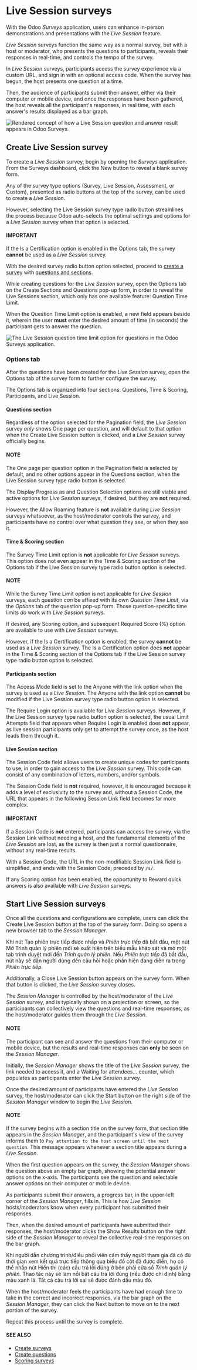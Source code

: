 # Live Session surveys

With the Odoo *Surveys* application, users can enhance in-person demonstrations and presentations
with the *Live Session* feature.

*Live Session* surveys function the same way as a normal survey, but with a host or moderator, who
presents the questions to participants, reveals their responses in real-time, and controls the tempo
of the survey.

In *Live Session* surveys, participants access the survey experience via a custom URL, and sign in
with an optional access code. When the survey has begun, the host presents one question at a time.

Then, the audience of participants submit their answer, either via their computer or mobile device,
and once the responses have been gathered, the host reveals all the participant's responses, in real
time, with each answer's results displayed as a bar graph.

![Rendered concept of how a Live Session question and answer result appears in Odoo Surveys.](../../../_images/live-session-concept-sample.png)

## Create Live Session survey

To create a *Live Session* survey, begin by opening the *Surveys* application. From the
Surveys dashboard, click the New button to reveal a blank survey form.

Any of the survey type options (Survey, Live Session,
Assessment, or Custom), presented as radio buttons at the top of the survey,
can be used to create a *Live Session*.

However, selecting the Live Session survey type radio button streamlines the process
because Odoo auto-selects the optimal settings and options for a *Live Session* survey when that
option is selected.

#### IMPORTANT
If the Is a Certification option is enabled in the Options tab, the
survey **cannot** be used as a *Live Session* survey.

With the desired survey radio button option selected, proceed to [create a survey](create.md) with [questions and sections](questions.md).

While creating questions for the *Live Session* survey, open the Options tab on the
Create Sections and Questions pop-up form, in order to reveal the Live
Sessions section, which only has one available feature: Question Time Limit.

When the Question Time Limit option is enabled, a new field appears beside it, wherein
the user **must** enter the desired amount of time (in seconds) the participant gets to answer the
question.

![The Live Session question time limit option for questions in the Odoo Surveys application.](../../../_images/question-time-limit-option.png)

### Options tab

After the questions have been created for the *Live Session* survey, open the Options
tab of the survey form to further configure the survey.

The Options tab is organized into four sections: Questions, Time
& Scoring, Participants, and Live Session.

#### Questions section

Regardless of the option selected for the Pagination field, the *Live Session* survey
*only* shows One page per question, and will default to that option when the
Create Live Session button is clicked, and a *Live Session* survey officially begins.

#### NOTE
The One page per question option in the Pagination field is selected by
default, and no other options appear in the Questions section, when the
Live Session survey type radio button is selected.

The Display Progress as and Question Selection options are still viable and
active options for *Live Session* surveys, if desired, but they are **not** required.

However, the Allow Roaming feature is **not** available during *Live Session* surveys
whatsoever, as the host/moderator controls the survey, and participants have no control over what
question they see, or when they see it.

#### Time & Scoring section

The Survey Time Limit option is **not** applicable for *Live Session* surveys. This
option does not even appear in the Time & Scoring section of the Options tab
if the Live Session survey type radio button option is selected.

#### NOTE
While the Survey Time Limit option is not applicable for *Live Session* surveys, each
question *can* be affixed with its own *Question Time Limit*, via the *Options* tab of the
question pop-up form. Those question-specific time limits *do* work with *Live Session* surveys.

If desired, any Scoring option, and subsequent Required Score (%) option are
available to use with *Live Session* surveys.

However, if the Is a Certification option is enabled, the survey **cannot** be used as a
*Live Session* survey. The Is a Certification option does **not** appear in the
Time & Scoring section of the Options tab if the Live Session
survey type radio button option is selected.

#### Participants section

The Access Mode field is set to the Anyone with the link option when the
survey is used as a *Live Session*. The Anyone with the link option **cannot** be
modified if the Live Session survey type radio button option is selected.

The Require Login option is available for *Live Session* surveys. However, if the
Live Session survey type radio button option is selected, the usual Limit
Attempts field that appears when Require Login is enabled does **not** appear, as live
session participants only get to attempt the survey once, as the host leads them through it.

#### Live Session section

The Session Code field allows users to create unique codes for participants to use, in
order to gain access to the *Live Session* survey. This code can consist of any combination of
letters, numbers, and/or symbols.

The Session Code field is **not** required, however, it is encouraged because it adds a
level of exclusivity to the survey and, without a Session Code, the URL that appears in
the following Session Link field becomes far more complex.

#### IMPORTANT
If a Session Code is **not** entered, participants can access the survey, via the
Session Link without needing a host, and the fundamental elements of the *Live
Session* are lost, as the survey is then just a normal questionnaire, without any real-time
results.

With a Session Code, the URL in the non-modifiable Session Link field is
simplified, and ends with the Session Code, preceded by `/s/`.

If any Scoring option has been enabled, the opportunity to Reward quick
answers is also available with *Live Session* surveys.

## Start Live Session surveys

Once all the questions and configurations are complete, users can click the Create Live
Session button at the top of the survey form. Doing so opens a new browser tab to the *Session
Manager*.

Khi nút Tạo phiên trực tiếp được nhấp và *Phiên trực tiếp* đã bắt đầu, một nút Mở Trình quản lý phiên mới sẽ xuất hiện trên biểu mẫu khảo sát và mở một tab trình duyệt mới đến *Trình quản lý phiên*. Nếu *Phiên trực tiếp* đã bắt đầu, nút này sẽ dẫn người dùng đến câu hỏi hoặc phần hiện đang diễn ra trong *Phiên trực tiếp*.

Additionally, a Close Live Session button appears on the survey form. When that button
is clicked, the *Live Session* survey closes.

The *Session Manager* is controlled by the host/moderator of the *Live Session* survey, and is
typically shown on a projection or screen, so the participants can collectively view the questions
and real-time responses, as the host/moderator guides them through the *Live Session*.

#### NOTE
The participant can see and answer the questions from their computer or mobile device, but the
results and real-time responses can **only** be seen on the *Session Manager*.

Initially, the *Session Manager* shows the title of the *Live Session* survey, the link needed to
access it, and a Waiting for attendees... counter, which populates as participants enter
the *Live Session* survey.

Once the desired amount of participants have entered the *Live Session* survey, the host/moderator
can click the Start button on the right side of the *Session Manager* window to begin
the *Live Session*.

#### NOTE
If the survey begins with a section title on the survey form, that section title appears in the
*Session Manager*, and the participant's view of the survey informs them to `Pay attention to the
host screen until the next question`. This message appears whenever a section title appears
during a *Live Session*.

When the first question appears on the survey, the *Session Manager* shows the question above an
empty bar graph, showing the potential answer options on the x-axis. The participants see the
question and selectable answer options on their computer or mobile device.

As participants submit their answers, a progress bar, in the upper-left corner of the *Session
Manager*, fills in. This is how *Live Session* hosts/moderators know when every participant has
submitted their responses.

Then, when the desired amount of participants have submitted their responses, the host/moderator
clicks the Show Results button on the right side of the *Session Manager* to reveal the
collective real-time responses on the bar graph.

Khi người dẫn chương trình/điều phối viên cảm thấy người tham gia đã có đủ thời gian xem kết quả trực tiếp thông qua biểu đồ cột đã được điền, họ có thể nhấp nút Hiển thị (các) câu trả lời đúng ở bên phải cửa sổ *Trình quản lý phiên*. Thao tác này sẽ làm nổi bật câu trả lời đúng (nếu được chỉ định) bằng màu xanh lá. Tất cả câu trả lời sai sẽ được đánh dấu màu đỏ.

When the host/moderator feels the participants have had enough time to take in the correct and
incorrect responses, via the bar graph on the *Session Manager*, they can click the
Next button to move on to the next portion of the survey.

Repeat this process until the survey is complete.

#### SEE ALSO
- [Create surveys](create.md)
- [Create questions](questions.md)
- [Scoring surveys](scoring.md)

